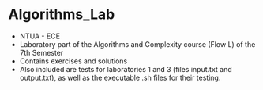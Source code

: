 # Algorithms_Lab
- NTUA - ECE
- Laboratory part of the Algorithms and Complexity course (Flow L) of the 7th Semester
- Contains exercises and solutions
- Also included are tests for laboratories 1 and 3 (files input.txt and output.txt), as well as the executable .sh files for their testing.
